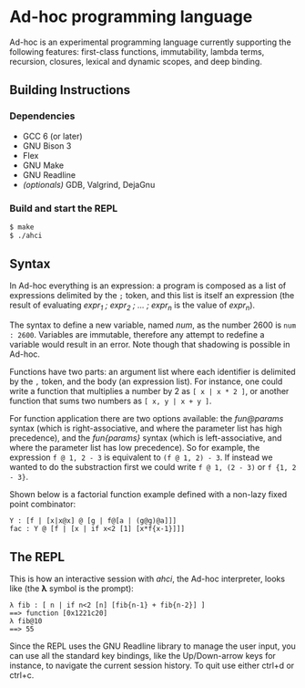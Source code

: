 # Ad-hoc programming language

Ad-hoc is an experimental programming language currently supporting the following features: first-class functions, immutability, lambda terms, recursion, closures, lexical and dynamic scopes, and deep binding.

## Building Instructions

### Dependencies

* GCC 6 (or later)
* GNU Bison 3
* Flex
* GNU Make
* GNU Readline
* *(optionals)* GDB, Valgrind, DejaGnu

### Build and start the REPL

```sh
$ make
$ ./ahci
```

## Syntax

In Ad-hoc everything is an expression: a program is composed as a list of expressions delimited by the `;` token, and this list is itself an expression (the result of evaluating *expr<sub>1</sub> ; expr<sub>2</sub> ; ... ; expr<sub>n</sub>* is the value of *expr<sub>n</sub>*).

The syntax to define a new variable, named *num*, as the number 2600 is `num : 2600`. Variables are immutable, therefore any attempt to redefine a variable would result in an error. Note though that shadowing is possible in Ad-hoc.

Functions have two parts: an argument list where each identifier is delimited by the `,` token, and the body (an expression list). For instance, one could write a function that multiplies a number by 2 as `[ x | x * 2 ]`, or another function that sums two numbers as `[ x, y | x + y ]`.

For function application there are two options available: the *fun@params* syntax (which is right-associative, and where the parameter list has high precedence), and the *fun{params}* syntax (which is left-associative, and where the parameter list has low precedence). So for example, the expression `f @ 1, 2 - 3` is equivalent to `(f @ 1, 2) - 3`. If instead we wanted to do the substraction first we could write `f @ 1, (2 - 3)` or `f {1, 2 - 3}`.

Shown below is a factorial function example defined with a non-lazy fixed point combinator:
```
Y : [f | [x|x@x] @ [g | f@[a | (g@g)@a]]]
fac : Y @ [f | [x | if x<2 [1] [x*f{x-1}]]]
```

## The REPL

This is how an interactive session with *ahci*, the Ad-hoc interpreter, looks like (the **λ** symbol is the prompt):
```
λ fib : [ n | if n<2 [n] [fib{n-1} + fib{n-2}] ]
==> function [0x1221c20]
λ fib@10
==> 55
```

Since the REPL uses the GNU Readline library to manage the user input, you can use all the standard key bindings, like the Up/Down-arrow keys for instance, to navigate the current session history. To quit use either ctrl+d or ctrl+c.
